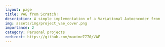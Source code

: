 ```yaml
---
layout: page
title: VAE from Scratch!
description: A simple implementation of a Variational Autoencoder from scratch using Python and TensorFlow - check also the blog post!
img: assets/img/project_vae_cover.png
importance: 2
category: Personal projects
redirect: https://github.com/maxime7770/VAE
---
```

